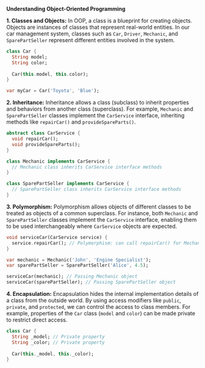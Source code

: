 **Understanding Object-Oriented Programming**

**1. Classes and Objects:**
In OOP, a class is a blueprint for creating objects. Objects are instances of classes that represent real-world entities. In our car management system, classes such as `Car`, `Driver`, `Mechanic`, and `SparePartSeller` represent different entities involved in the system.

```dart
class Car {
  String model;
  String color;
  
  Car(this.model, this.color);
}

var myCar = Car('Toyota', 'Blue');
```

**2. Inheritance:**
Inheritance allows a class (subclass) to inherit properties and behaviors from another class (superclass). For example, `Mechanic` and `SparePartSeller` classes implement the `CarService` interface, inheriting methods like `repairCar()` and `provideSpareParts()`.

```dart
abstract class CarService {
  void repairCar();
  void provideSpareParts();
}

class Mechanic implements CarService {
  // Mechanic class inherits CarService interface methods
}

class SparePartSeller implements CarService {
  // SparePartSeller class inherits CarService interface methods
}
```

**3. Polymorphism:**
Polymorphism allows objects of different classes to be treated as objects of a common superclass. For instance, both `Mechanic` and `SparePartSeller` classes implement the `CarService` interface, enabling them to be used interchangeably where `CarService` objects are expected.

```dart
void serviceCar(CarService service) {
  service.repairCar(); // Polymorphism: can call repairCar() for Mechanic and SparePartSeller
}

var mechanic = Mechanic('John', 'Engine Specialist');
var sparePartSeller = SparePartSeller('Alice', 4.5);

serviceCar(mechanic); // Passing Mechanic object
serviceCar(sparePartSeller); // Passing SparePartSeller object
```

**4. Encapsulation:**
Encapsulation hides the internal implementation details of a class from the outside world. By using access modifiers like `public`, `private`, and `protected`, we can control the access to class members. For example, properties of the `Car` class (`model` and `color`) can be made private to restrict direct access.

```dart
class Car {
  String _model; // Private property
  String _color; // Private property
  
  Car(this._model, this._color);
}
```